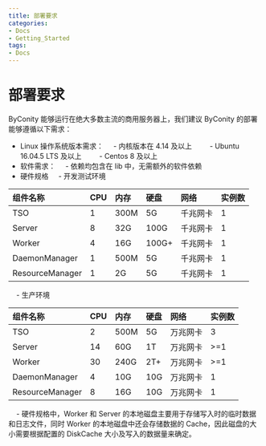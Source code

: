 ```yaml
---
title: 部署要求
categories:
- Docs
- Getting_Started
tags:
- Docs
---
```


# 部署要求

ByConity 能够运行在绝大多数主流的商用服务器上，我们建议 ByConity 的部署能够遵循以下需求：

- Linux 操作系统版本需求：
    - 内核版本在 4.14 及以上
        - Ubuntu 16.04.5 LTS 及以上
        - Centos 8 及以上
- 软件需求：
    - 依赖均包含在 lib 中，无需额外的软件依赖
- 硬件规格
    - 开发测试环境

| 组件名称 | CPU | 内存 | 硬盘 | 网络 | 实例数 | 
| :-----| :----- | :----- | :----- | :----- | :----- | 
| TSO | 1 | 300M | 5G | 千兆网卡 | 1 |
| Server | 8 | 32G | 100G | 千兆网卡 | 1 |
| Worker | 4 | 16G | 100G+ | 千兆网卡 | 1 |
| DaemonManager | 1 | 500M | 5G | 千兆网卡 | 1 |
| ResourceManager | 1 | 2G | 5G | 千兆网卡 | 1 |

    - 生产环境

| 组件名称 | CPU | 内存 | 硬盘 | 网络 | 实例数 | 
| :-----| :----- | :----- | :----- | :----- | :----- | 
| TSO | 2| 500M | 5G | 万兆网卡 | 3 |
| Server | 14 | 60G | 1T | 万兆网卡 | >=1 |
| Worker | 30 | 240G | 2T+ | 万兆网卡 | >=1 |
| DaemonManager | 4 | 10G | 10G | 万兆网卡 | 1 |
| ResourceManager | 8 | 16G | 10G | 万兆网卡 | 1 |

    - 硬件规格中，Worker 和 Server 的本地磁盘主要用于存储写入时的临时数据和日志文件，同时 Worker 的本地磁盘中还会存储数据的 Cache，因此磁盘的大小需要根据配置的 DiskCache 大小及写入的数据量来确定。
